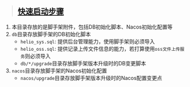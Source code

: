 > ## [快速启动步骤](https://helio.uncarbon.cc/#/i18n/zh-CN/helio-cloud/quick-start)

1. 本目录存放的是脚手架附件，包括DB初始化脚本、Nacos初始化配置等
2. `db`目录存放脚手架的DB初始化脚本
    - `helio_sys.sql`: 提供后台管理能力，使用脚手架则必须导入
    - `helio_oss.sql`: 提供记录上传文件信息的能力，若打算使用`oss文件上传服务`则必须导入
    - `db/*/upgrade`目录存放脚手架版本升级时的DB变更脚本
3. `nacos`目录存放脚手架的Nacos初始化配置
   - `nacos/upgrade`目录存放脚手架版本升级时的Nacos配置变更点

